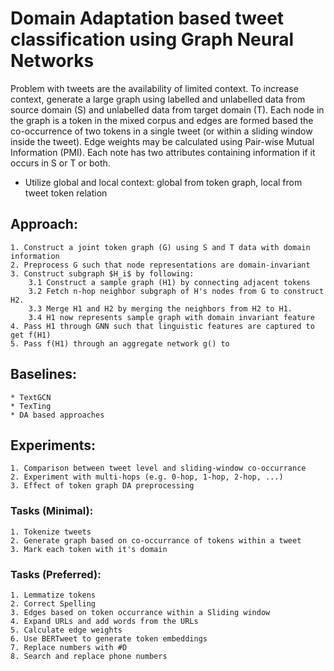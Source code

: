 # Domain Adaptation based tweet classification using Graph Neural Networks

Problem with tweets are the availability of limited context. To increase context, generate a large graph using labelled
 and unlabelled data
 from source domain (S) and unlabelled data from target domain (T). Each node in the graph is a token in the mixed
  corpus and edges are formed based the co-occurrence of two tokens in a single tweet (or within a sliding window
   inside the tweet). Edge weights may be calculated using Pair-wise Mutual Information (PMI). Each note has two
    attributes containing information if it occurs in S or T or both.
    
    
* Utilize global and local context: global from token graph, local from tweet token relation
    
## Approach:
    1. Construct a joint token graph (G) using S and T data with domain information
    2. Preprocess G such that node representations are domain-invariant
    3. Construct subgraph $H_i$ by following:
        3.1 Construct a sample graph (H1) by connecting adjacent tokens
        3.2 Fetch n-hop neighbor subgraph of H's nodes from G to construct H2.
        3.3 Merge H1 and H2 by merging the neighbors from H2 to H1.
        3.4 H1 now represents sample graph with domain invariant feature
    4. Pass H1 through GNN such that linguistic features are captured to get f(H1)
    5. Pass f(H1) through an aggregate network g() to 

## Baselines:
    * TextGCN
    * TexTing
    * DA based approaches

## Experiments:
    1. Comparison between tweet level and sliding-window co-occurrance
    2. Experiment with multi-hops (e.g. 0-hop, 1-hop, 2-hop, ...)
    3. Effect of token graph DA preprocessing


### Tasks (Minimal):

    1. Tokenize tweets
    2. Generate graph based on co-occurrance of tokens within a tweet
    3. Mark each token with it's domain 

### Tasks (Preferred):

    1. Lemmatize tokens
    2. Correct Spelling
    3. Edges based on token occurrance within a Sliding window
    4. Expand URLs and add words from the URLs
    5. Calculate edge weights
    6. Use BERTweet to generate token embeddings
    7. Replace numbers with #D
    8. Search and replace phone numbers
